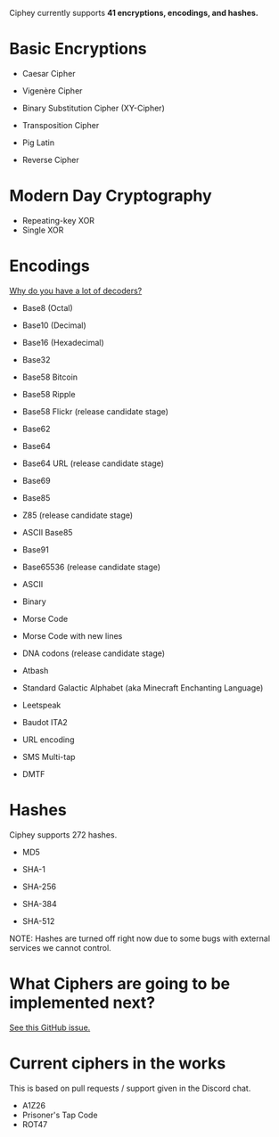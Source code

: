 Ciphey currently supports **41 encryptions, encodings, and hashes.**
# Basic Encryptions

* Caesar Cipher
* Vigenère Cipher
* Binary Substitution Cipher (XY-Cipher)
* Transposition Cipher
* Pig Latin

* Reverse Cipher




# Modern Day Cryptography
* Repeating-key XOR
* Single XOR

# Encodings
[Why do you have a lot of decoders?](https://github.com/Ciphey/Ciphey/wiki/Common-Issues-&-Their-Solutions#why-do-you-have-a-lot-of-encodings-you-should-work-on-real-world-ciphers-more)
*  Base8 (Octal)
*  Base10 (Decimal)
*  Base16 (Hexadecimal)
*  Base32
*  Base58 Bitcoin
*  Base58 Ripple
*  Base58 Flickr (release candidate stage)
*  Base62
*  Base64
*  Base64 URL (release candidate stage)
*  Base69
*  Base85
*  Z85 (release candidate stage)
*  ASCII Base85
*  Base91
*  Base65536 (release candidate stage)
*  ASCII
*  Binary

* Morse Code

* Morse Code with new lines
* DNA codons (release candidate stage)

* Atbash

* Standard Galactic Alphabet (aka Minecraft Enchanting Language)
* Leetspeak
* Baudot ITA2
* URL encoding
* SMS Multi-tap
* DMTF

# Hashes

Ciphey supports 272 hashes.

* MD5

* SHA-1

* SHA-256

* SHA-384

* SHA-512

NOTE: Hashes are turned off right now due to some bugs with external services we cannot control.

# What Ciphers are going to be implemented next?

[See this GitHub issue.](https://github.com/Ciphey/Ciphey/issues/63)

# Current ciphers in the works
This is based on pull requests / support given in the Discord chat.
* A1Z26
* Prisoner's Tap Code
* ROT47